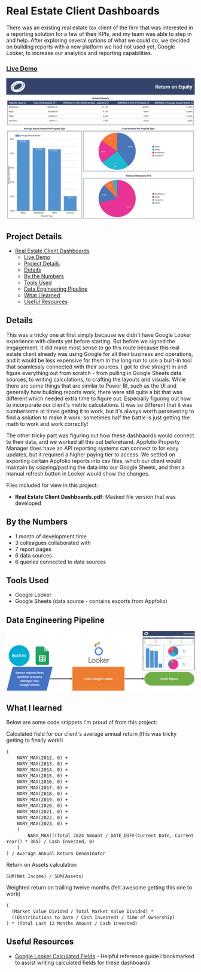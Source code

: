 # Real Estate Client Dashboards

There was an existing real estate tax client of the firm that was interested in a reporting solution for a few of their KPIs, and my team was able to step in and help. After exploring several options of what we could do, we decided on building reports with a new platform we had not used yet, Google Looker, to increase our analytics and reporting capabilities.

### [Live Demo](https://lookerstudio.google.com/embed/reporting/c258c8a7-f73d-4e4c-a64a-bfc30a01b4c6/page/j2R3D)

!["Report"](./Real%20Estate%20Client%20Dashboards.jpg)

## Project Details
- [Real Estate Client Dashboards](#real-estate-client-dashboards)
    - [Live Demo](#live-demo)
  - [Project Details](#project-details)
  - [Details](#details)
  - [By the Numbers](#by-the-numbers)
  - [Tools Used](#tools-used)
  - [Data Engineering Pipeline](#data-engineering-pipeline)
  - [What I learned](#what-i-learned)
  - [Useful Resources](#useful-resources)

## Details

This was a tricky one at first simply because we didn't have Google Looker experience with clients yet before starting. But before we signed the engagement, it did make most sense to go this route because this real estate client already was using Google for all their business and operations, and it would be less expensive for them in the long run to use a built-in tool that seamlessly connected with their sources. I got to dive straight in and figure everything out from scratch - from pulling in Google Sheets data sources, to writing calculations, to crafting the layouts and visuals. While there are some things that are similar to Power BI, such as the UI and generally how building reports work, there were still quite a bit that was different which needed extra time to figure out. Especially figuring out how to incorporate our client's metric calculations. It was so different that it was cumbersome at times getting it to work, but it's always worth persevering to find a solution to make it work; sometimes half the battle is just getting the math to work and work correctly!

The other tricky part was figuring out how these dashbaords would connect to their data, and we worked all this out beforehand. Appfolio Property Manager does have an API reporting systems can connect to for easy updates, but it required a higher paying tier to access. We settled on exporting certain Appfolio reports into csv files, which our client would maintain by copying/pasting the data into our Google Sheets, and then a manual refresh button in Looker would show the changes.

Files included for view in this project:
- **Real Estate Client Dashboards.pdf**: Masked file version that was developed

## By the Numbers

- 1 month of development time
- 3 colleagues collaborated with
- 7 report pages
- 6 data sources
- 6 queries connected to data sources

## Tools Used

- Google Looker
- Google Sheets (data source - contains exports from Appfolio)

## Data Engineering Pipeline

!["Pipeline"](./Real%20Estate%20Client%20Dashboards%20Pipeline.png)

## What I learned

Below are some code snippets I'm proud of from this project:

Calculated field for our client's average annual return (this was tricky getting to finally work!)
```LookML
(
	NARY_MAX(2012, 0) +
    NARY_MAX(2013, 0) +
    NARY_MAX(2014, 0) +
    NARY_MAX(2015, 0) +
    NARY_MAX(2016, 0) +
    NARY_MAX(2017, 0) +
    NARY_MAX(2018, 0) +
    NARY_MAX(2019, 0) +
    NARY_MAX(2020, 0) +
    NARY_MAX(2021, 0) +
    NARY_MAX(2022, 0) +
    NARY_MAX(2023, 0) +
    (
    	NARY_MAX(((Total 2024 Amount / DATE_DIFF(Current Date, Current Year)) * 365) / Cash Invested, 0)
    )
) / Average Annual Return Denominator
```

Return on Assets calculation
```LookML
SUM(Net Income) / SUM(Assets)
```

Weighted return on trailing twelve months (felt awesome getting this one to work)
```DAX
(
  (Market Value Divided / Total Market Value Divided) * 
  ((Distributions to Date / Cash Invested) / Time of Ownership)
) * (Total Last 12 Months Amount / Cash Invested)
```

## Useful Resources

- [Google Looker Calculated Fields](https://support.google.com/looker-studio/answer/6299685?hl=en#zippy=%2Cin-this-article) - Helpful reference guide I bookmarked to assist writing calculated fields for these dashboards